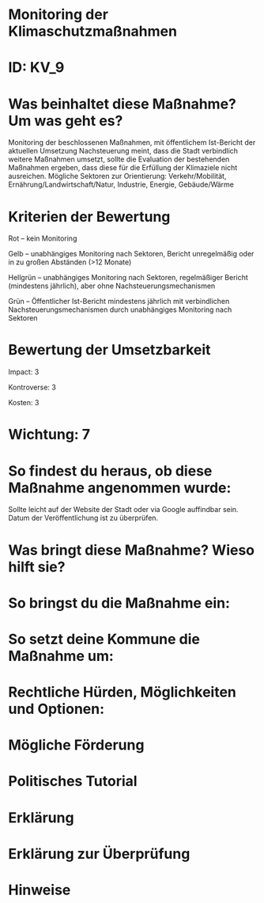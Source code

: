 # Monitoring der Klimaschutzmaßnahmen
# ID: KV_9
# Was beinhaltet diese Maßnahme? Um was geht es?

Monitoring der beschlossenen Maßnahmen, mit öffentlichem Ist-Bericht der aktuellen Umsetzung Nachsteuerung meint, dass die Stadt verbindlich weitere Maßnahmen umsetzt, sollte die Evaluation der bestehenden Maßnahmen ergeben, dass diese für die Erfüllung der Klimaziele nicht ausreichen. Mögliche Sektoren zur Orientierung: Verkehr/Mobilität, Ernährung/Landwirtschaft/Natur, Industrie, Energie, Gebäude/Wärme

# Kriterien der Bewertung

Rot – kein Monitoring    

Gelb – unabhängiges Monitoring nach Sektoren, Bericht unregelmäßig oder in zu großen Abständen (>12 Monate)    

Hellgrün – unabhängiges Monitoring nach Sektoren, regelmäßiger Bericht (mindestens jährlich), aber ohne Nachsteuerungsmechanismen    

Grün – Öffentlicher Ist-Bericht mindestens jährlich mit verbindlichen Nachsteuerungsmechanismen durch unabhängiges Monitoring nach Sektoren

# Bewertung der Umsetzbarkeit

Impact: 3

Kontroverse: 3

Kosten: 3
# Wichtung: 7
# So findest du heraus, ob diese Maßnahme angenommen wurde:
Sollte leicht auf der Website der Stadt oder via Google auffindbar sein. Datum der Veröffentlichung ist zu überprüfen.
# Was bringt diese Maßnahme? Wieso hilft sie?

# So bringst du die Maßnahme ein:

# So setzt deine Kommune die Maßnahme um:

# Rechtliche Hürden, Möglichkeiten und Optionen:

# Mögliche Förderung

# Politisches Tutorial

# Erklärung

# Erklärung zur Überprüfung

# Hinweise
